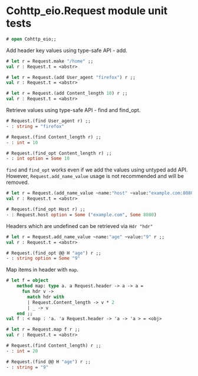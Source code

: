 # Cohttp_eio.Request module unit tests

```ocaml
# open Cohttp_eio;;
```

Add header key values using type-safe API - add.

```ocaml
# let r = Request.make "/home" ;;
val r : Request.t = <abstr>

# let r = Request.(add User_agent "firefox") r ;;
val r : Request.t = <abstr>

# let r = Request.(add Content_length 10) r ;;
val r : Request.t = <abstr>
```

Retrieve values using type-safe API - find and find_opt.

```ocaml
# Request.(find User_agent r) ;;
- : string = "firefox"

# Request.(find Content_length r) ;;
- : int = 10

# Request.(find_opt Content_length r) ;;
- : int option = Some 10
```

`find` and `find_opt` works even if we add the values using untyped add API. However, 
`Request.add_name_value` usage is not recommended and will be removed.

```ocaml
# let r = Request.(add_name_value ~name:"host" ~value:"example.com:8080") r ;;
val r : Request.t = <abstr>

# Request.(find_opt Host r) ;;
- : Request.host option = Some ("example.com", Some 8080)
```

Headers which are undefined can be retrieved via `Hdr "hdr"`

```ocaml
# let r = Request.add_name_value ~name:"age" ~value:"9" r ;;
val r : Request.t = <abstr>

# Request.(find_opt @@ H "age") r ;;
- : string option = Some "9"
```

Map items in header with `map`.

```ocaml
# let f = object
    method map: type a. a Request.header -> a -> a =
      fun hdr v ->
        match hdr with
        | Request.Content_length -> v * 2
        | _ -> v
    end ;;
val f : < map : 'a. 'a Request.header -> 'a -> 'a > = <obj>

# let r = Request.map f r ;; 
val r : Request.t = <abstr>

# Request.(find Content_length) r ;;
- : int = 20

# Request.(find @@ H "age") r ;;
- : string = "9"
```
